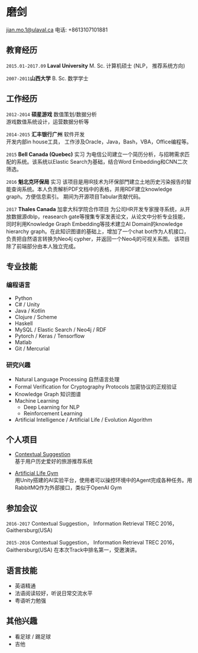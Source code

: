
# 磨剑

[jian.mo.1@ulaval.ca](jian.mo.1@ulaval.ca)
电话: +8613107101881

## 教育经历

`2015.01-2017.09` __Laval University__   M. Sc. 计算机硕士 (NLP， 推荐系统方向)

`2007-2011`__山西大学__   B. Sc. 数学学士

## 工作经历

`2012-2014` __硕星游戏__ 数值策划/数据分析  
游戏数值系统设计，运营数据分析等 

`2014-2015` __汇丰银行广州__   软件开发  
开发内部in house工具， 工作涉及Oracle，Java，Bash，VBA，Office编程等。

`2015` __Bell Canada (Quebec)__  实习
为电信公司建立一个简历分析，与招聘需求匹配的系统。该系统以Elastic Search为基础，结合Word Embedding和CNN二次筛选。

`2016` __魁北克环保局__  实习
该项目是用IR技术为环保部門建立土地历史污染报告的智能查询系统。本人负责解析PDF文档中的表格，并用RDF建立knowledge graph。方便信息索引。
期间为开源项目Tabular贡献代码。

`2017` __Thales Canada__ 加拿大科学院合作项目
为公司HR开发专家搜寻系统，从开放数据源dblp，reasearch gate等搜集专家发表论文，从论文中分析专业技能， 同时利用Knowledge Graph Embedding等技术建立AI Domain的knowledge hierarchy graph。在此知识图谱的基础上，增加了一个chat bot作为人机接口， 负责把自然语言转换为Neo4j cypher，并返回一个Neo4j的可视关系图。 该项目除了前端部分由本人独立完成。


## 专业技能
### 编程语言
* Python
* C# / Unity
* Java / Kotlin
* Clojure / Scheme
* Haskell
* MySQL / Elastic Search / Neo4j / RDF
* Pytorch / Keras / Tensorflow
* Matlab
* Git / Mercurial

### 研究兴趣
* Natural Language Processing 自然语言处理
* Formal Verification for Cryptography Protocols 加密协议的正规验证
* Knowledge Graph 知识图谱
* Machine Learning
    * Deep Learning for NLP
    * Reinforcement Learning
* Artificial Intelligence / Artificial Life / Evolution Algorithm


## 个人项目
* [Contextual Suggestion](https://bitbucket.org/mojians/contextual-suggestion")  
基于用户历史爱好的旅游推荐系统 

* [Artificial Life Gym](https://github.com/PythaGorilla/Artificial_life/)  
用Unity搭建的AI实验平台，使用者可以操控环境中的Agent完成各种任务。用RabbitMQ作为外部接口，类似于OpenAI Gym

## 参加会议
`2016-2017`
Contextual Suggestion， Information Retrieval TREC 2016， Gaithersburg(USA)

`2015-2016`
Contextual Suggestion， Information Retrieval TREC 2016， Gaithersburg(USA)
在本次Track中排名第一，受邀演讲。

## 语言技能
* 英语精通
* 法语阅读较好，听说日常交流水平
* 粤语听力勉强
## 其他兴趣
* 看足球 / 踢足球 
* 吉他

